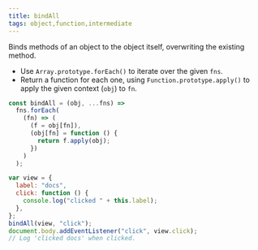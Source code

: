 ```yaml
---
title: bindAll
tags: object,function,intermediate
---
```


Binds methods of an object to the object itself, overwriting the existing method.

- Use `Array.prototype.forEach()` to iterate over the given `fns`.
- Return a function for each one, using `Function.prototype.apply()` to apply the given context (`obj`) to `fn`.

```js
const bindAll = (obj, ...fns) =>
  fns.forEach(
    (fn) => (
      (f = obj[fn]),
      (obj[fn] = function () {
        return f.apply(obj);
      })
    )
  );
```

```js
var view = {
  label: "docs",
  click: function () {
    console.log("clicked " + this.label);
  },
};
bindAll(view, "click");
document.body.addEventListener("click", view.click);
// Log 'clicked docs' when clicked.
```
